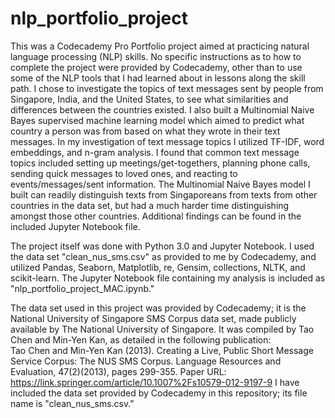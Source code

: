 # nlp_portfolio_project
This was a Codecademy Pro Portfolio project aimed at practicing natural language processing (NLP) skills. No specific instructions as to how to complete the project were provided by Codecademy, other than to use some of the NLP tools that I had learned about in lessons along the skill path. I chose to investigate the topics of text messages sent by people from Singapore, India, and the United States, to see what similarities and differences between the countries existed. I also built a Multinomial Naive Bayes supervised machine learning model which aimed to predict what country a person was from based on what they wrote in their text messages. In my investigation of text message topics I utilized TF-IDF, word embeddings, and n-gram analysis. I found that common text message topics included setting up meetings/get-togethers, planning phone calls, sending quick messages to loved ones, and reacting to events/messages/sent information. The Multinomial Naive Bayes model I built can readily distinguish texts from Singaporeans from texts from other countries in the data set, but had a much harder time distinguishing amongst those other countries. Additional findings can be found in the included Jupyter Notebook file.

The project itself was done with Python 3.0 and Jupyter Notebook. I used the data set "clean_nus_sms.csv" as provided to me by Codecademy, and utilized Pandas, Seaborn, Matplotlib, re, Gensim, collections, NLTK, and scikit-learn. The Jupyter Notebook file containing my analysis is included as "nlp_portfolio_project_MAC.ipynb."

The data set used in this project was provided by Codecademy; it is the National University of Singapore SMS Corpus data set, made publicly available by The National University of Singapore. It was compiled by Tao Chen and Min-Yen Kan, as detailed in the following publication: <br>Tao Chen and Min-Yen Kan (2013). Creating a Live, Public Short Message Service Corpus: The NUS SMS Corpus. Language Resources and Evaluation, 47(2)(2013), pages 299-355. Paper URL: https://link.springer.com/article/10.1007%2Fs10579-012-9197-9
I have included the data set provided by Codecademy in this repository; its file name is "clean_nus_sms.csv."
